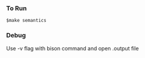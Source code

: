 ### To Run

```$make semantics```

### Debug

Use -v flag with bison command and open <name>.output file